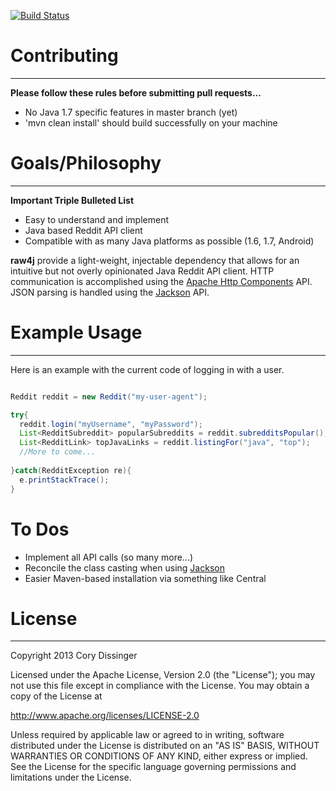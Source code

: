 [![Build Status](https://travis-ci.org/corydissinger/raw4j.png)](https://travis-ci.org/corydissinger/raw4j)
# Contributing
______________
**Please follow these rules before submitting pull requests...**

- No Java 1.7 specific features in master branch (yet)
- 'mvn clean install' should build successfully on your machine


# Goals/Philosophy
______________
**Important Triple Bulleted List**

- Easy to understand and implement
- Java based Reddit API client
- Compatible with as many Java platforms as possible (1.6, 1.7, Android)

**raw4j** provide a light-weight, injectable dependency that allows for an intuitive but not overly opinionated Java Reddit API client. HTTP communication is accomplished using the [Apache Http Components](http://hc.apache.org/) API. JSON parsing is handled using the [Jackson](https://github.com/FasterXML/jackson) API.


# Example Usage
______________

Here is an example with the current code of logging in with a user.

```java

Reddit reddit = new Reddit("my-user-agent");

try{
  reddit.login("myUsername", "myPassword");
  List<RedditSubreddit> popularSubreddits = reddit.subredditsPopular();
  List<RedditLink> topJavaLinks = reddit.listingFor("java", "top");
  //More to come...  
  
}catch(RedditException re){
  e.printStackTrace();
}


```

# To Dos
- Implement all API calls (so many more...)
- Reconcile the class casting when using [Jackson](https://github.com/corydissinger/raw4j/blob/master/src/main/java/com/cd/reddit/json/jackson/RedditJsonParser.java)
- Easier Maven-based installation via something like Central



# License
______________
Copyright 2013 Cory Dissinger

Licensed under the Apache License, Version 2.0 (the "License");
you may not use this file except in compliance with the License.
You may obtain a copy of the License at 

http://www.apache.org/licenses/LICENSE-2.0

Unless required by applicable law or agreed to in writing, software distributed under the License is distributed on an "AS IS" BASIS,
WITHOUT WARRANTIES OR CONDITIONS OF ANY KIND, either express or implied. See the License for the specific language governing permissions and limitations under the License.



